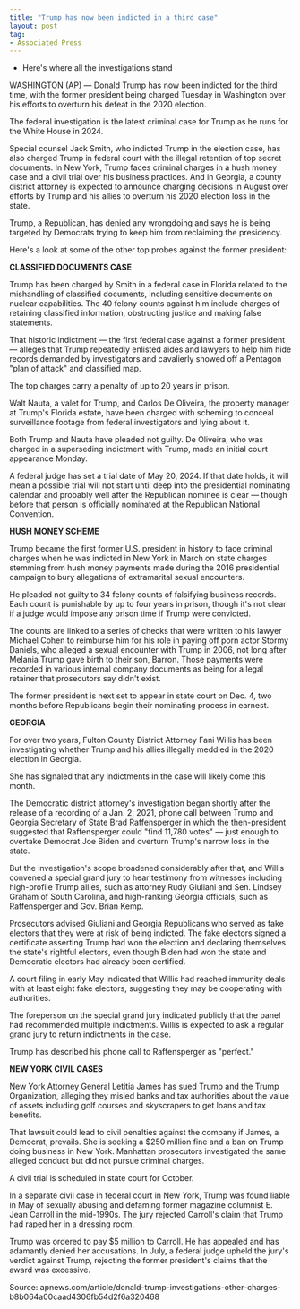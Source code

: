```yaml
---
title: "Trump has now been indicted in a third case"
layout: post
tag:
- Associated Press
---
```


- Here's where all the investigations stand

WASHINGTON (AP) — Donald Trump has now been indicted for the third time, with the former president being charged Tuesday in Washington over his efforts to overturn his defeat in the 2020 election.

The federal investigation is the latest criminal case for Trump as he runs for the White House in 2024.

Special counsel Jack Smith, who indicted Trump in the election case, has also charged Trump in federal court with the illegal retention of top secret documents. In New York, Trump faces criminal charges in a hush money case and a civil trial over his business practices. And in Georgia, a county district attorney is expected to announce charging decisions in August over efforts by Trump and his allies to overturn his 2020 election loss in the state.

Trump, a Republican, has denied any wrongdoing and says he is being targeted by Democrats trying to keep him from reclaiming the presidency.

Here's a look at some of the other top probes against the former president:

**CLASSIFIED DOCUMENTS CASE**

Trump has been charged by Smith in a federal case in Florida related to the mishandling of classified documents, including sensitive documents on nuclear capabilities. The 40 felony counts against him include charges of retaining classified information, obstructing justice and making false statements.

That historic indictment — the first federal case against a former president — alleges that Trump repeatedly enlisted aides and lawyers to help him hide records demanded by investigators and cavalierly showed off a Pentagon "plan of attack" and classified map.

The top charges carry a penalty of up to 20 years in prison.

Walt Nauta, a valet for Trump, and Carlos De Oliveira, the property manager at Trump's Florida estate, have been charged with scheming to conceal surveillance footage from federal investigators and lying about it.

Both Trump and Nauta have pleaded not guilty. De Oliveira, who was charged in a superseding indictment with Trump, made an initial court appearance Monday.

A federal judge has set a trial date of May 20, 2024. If that date holds, it will mean a possible trial will not start until deep into the presidential nominating calendar and probably well after the Republican nominee is clear — though before that person is officially nominated at the Republican National Convention.

**HUSH MONEY SCHEME**

Trump became the first former U.S. president in history to face criminal charges when he was indicted in New York in March on state charges stemming from hush money payments made during the 2016 presidential campaign to bury allegations of extramarital sexual encounters.

He pleaded not guilty to 34 felony counts of falsifying business records. Each count is punishable by up to four years in prison, though it's not clear if a judge would impose any prison time if Trump were convicted.

The counts are linked to a series of checks that were written to his lawyer Michael Cohen to reimburse him for his role in paying off porn actor Stormy Daniels, who alleged a sexual encounter with Trump in 2006, not long after Melania Trump gave birth to their son, Barron. Those payments were recorded in various internal company documents as being for a legal retainer that prosecutors say didn't exist.

The former president is next set to appear in state court on Dec. 4, two months before Republicans begin their nominating process in earnest.

**GEORGIA**

For over two years, Fulton County District Attorney Fani Willis has been investigating whether Trump and his allies illegally meddled in the 2020 election in Georgia.

She has signaled that any indictments in the case will likely come this month.

The Democratic district attorney's investigation began shortly after the release of a recording of a Jan. 2, 2021, phone call between Trump and Georgia Secretary of State Brad Raffensperger in which the then-president suggested that Raffensperger could "find 11,780 votes" — just enough to overtake Democrat Joe Biden and overturn Trump's narrow loss in the state.

But the investigation's scope broadened considerably after that, and Willis convened a special grand jury to hear testimony from witnesses including high-profile Trump allies, such as attorney Rudy Giuliani and Sen. Lindsey Graham of South Carolina, and high-ranking Georgia officials, such as Raffensperger and Gov. Brian Kemp.

Prosecutors advised Giuliani and Georgia Republicans who served as fake electors that they were at risk of being indicted. The fake electors signed a certificate asserting Trump had won the election and declaring themselves the state's rightful electors, even though Biden had won the state and Democratic electors had already been certified.

A court filing in early May indicated that Willis had reached immunity deals with at least eight fake electors, suggesting they may be cooperating with authorities.

The foreperson on the special grand jury indicated publicly that the panel had recommended multiple indictments. Willis is expected to ask a regular grand jury to return indictments in the case.

Trump has described his phone call to Raffensperger as "perfect."

**NEW YORK CIVIL CASES**

New York Attorney General Letitia James has sued Trump and the Trump Organization, alleging they misled banks and tax authorities about the value of assets including golf courses and skyscrapers to get loans and tax benefits.

That lawsuit could lead to civil penalties against the company if James, a Democrat, prevails. She is seeking a $250 million fine and a ban on Trump doing business in New York. Manhattan prosecutors investigated the same alleged conduct but did not pursue criminal charges.

A civil trial is scheduled in state court for October.

In a separate civil case in federal court in New York, Trump was found liable in May of sexually abusing and defaming former magazine columnist E. Jean Carroll in the mid-1990s. The jury rejected Carroll's claim that Trump had raped her in a dressing room.

Trump was ordered to pay $5 million to Carroll. He has appealed and has adamantly denied her accusations. In July, a federal judge upheld the jury's verdict against Trump, rejecting the former president's claims that the award was excessive.

Source: apnews.com/article/donald-trump-investigations-other-charges-b8b064a00caad4306fb54d2f6a320468

